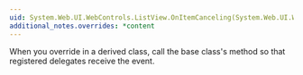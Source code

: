 ```yaml
---
uid: System.Web.UI.WebControls.ListView.OnItemCanceling(System.Web.UI.WebControls.ListViewCancelEventArgs)
additional_notes.overrides: *content
---
```


<p>When you override <xref href="System.Web.UI.WebControls.ListView.OnItemCanceling(System.Web.UI.WebControls.ListViewCancelEventArgs)"></xref> in a derived class, call the base class's <xref href="System.Web.UI.WebControls.ListView.OnItemCanceling(System.Web.UI.WebControls.ListViewCancelEventArgs)"></xref> method so that registered delegates receive the event.</p>


